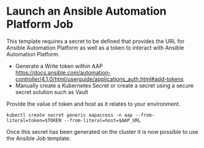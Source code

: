 # Launch an Ansible Automation Platform Job
This template requires a secret to be defined that provides the URL for Ansible Automation Platform as well as a token to interact with Ansible Automation Platform.

* Generate a Write token within AAP https://docs.ansible.com/automation-controller/4.1.0/html/userguide/applications_auth.html#add-tokens
* Manually create a Kubernetes Secret or create a secret using a secure secret solution such as Vault

Provide the value of token and host as it relates to your environment.
```
kubectl create secret generic aapaccess -n aap --from-literal=token=$TOKEN --from-literal=host=$AAP_URL
```

Once this secret has been generated on the cluster it is now possible to use the Ansible Job template.